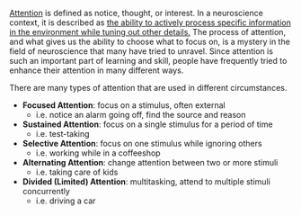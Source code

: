 [Attention](https://dictionary.cambridge.org/dictionary/english/attention#google_vignette) is defined as notice, thought, or interest. In a neuroscience context, it is described as [the ability to actively process specific information in the environment while tuning out other details.](https://verywellmind.com/what-is-attention-2795009) The process of attention, and what gives us the ability to choose what to focus on, is a mystery in the field of neuroscience that many have tried to unravel. Since attention is such an important part of learning and skill, people have frequently tried to enhance their attention in many different ways. 

There are many types of attention that are used in different circumstances. 
- **Focused Attention**: focus on a stimulus, often external
	- i.e. notice an alarm going off, find the source and reason
- **Sustained Attention**: focus on a single stimulus for a period of time
	- i.e. test-taking
- **Selective Attention**: focus on one stimulus while ignoring others
	- i.e. working while in a coffeeshop
- **Alternating Attention**: change attention between two or more stimuli
	- i.e. taking care of kids
- **Divided (Limited) Attention**: multitasking, attend to multiple stimuli concurrently 
	- i.e. driving a car

